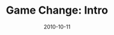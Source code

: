 ---
layout: music 
title: "Game Change: Intro"
series: "Game Change"
date: 2010-10-11 
description: "Brian Tome talks about the things God is calliing us to and the journey ahead."
audio: "http://s3.amazonaws.com/crossroadsaudiomessages/gamechange01.mp3"
audio-duration: "42:14"
src: "http://www.crossroads.net/players/media/series/GameChange_190x110.jpg"
---